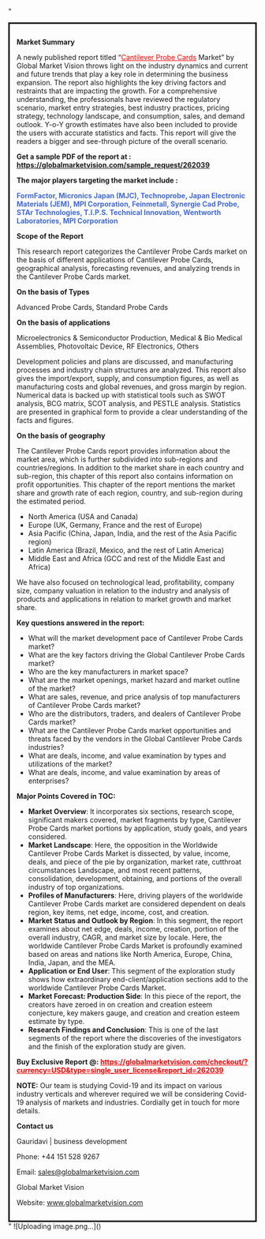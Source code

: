 "<div style='border: 3px solid black; padding: 1em;'>

<strong>Market Summary</strong>

A newly published report titled “<a style='color: #ff0000;' href='https://globalmarketvision.com/reports/global-cantilever-probe-cards-market/262039'>Cantilever Probe Cards</a> Market” by Global Market Vision throws light on the industry dynamics and current and future trends that play a key role in determining the business expansion. The report also highlights the key driving factors and restraints that are impacting the growth. For a comprehensive understanding, the professionals have reviewed the regulatory scenario, market entry strategies, best industry practices, pricing strategy, technology landscape, and consumption, sales, and demand outlook. Y-o-Y growth estimates have also been included to provide the users with accurate statistics and facts. This report will give the readers a bigger and see-through picture of the overall scenario.

<strong>Get a sample PDF of the report at </strong><strong>:</strong><strong> <a style='color: #ff0000;' href='https://globalmarketvision.com/sample_request/262039?utm_source=linkedinPulse&utm_medium=Dhiraj&utm_campaign=SN'><strong>https://globalmarketvision.com/sample_request/262039</strong></a></strong>

<strong>The major players targeting the market include :</strong>

<strong style='color: #4169e1;'>FormFactor, Micronics Japan (MJC), Technoprobe, Japan Electronic Materials (JEM), MPI Corporation, Feinmetall, Synergie Cad Probe, STAr Technologies, T.I.P.S. Technical Innovation, Wentworth Laboratories, MPI Corporation</strong>

<strong>Scope of the Report</strong>

This research report categorizes the Cantilever Probe Cards market on the basis of different applications of Cantilever Probe Cards, geographical analysis, forecasting revenues, and analyzing trends in the Cantilever Probe Cards market.

<strong>On the basis of Types</strong>

Advanced Probe Cards, Standard Probe Cards

<strong>On the basis of applications</strong>

Microelectronics & Semiconductor Production, Medical & Bio Medical Assemblies, Photovoltaic Device, RF Electronics, Others

Development policies and plans are discussed, and manufacturing processes and industry chain structures are analyzed. This report also gives the import/export, supply, and consumption figures, as well as manufacturing costs and global revenues, and gross margin by region. Numerical data is backed up with statistical tools such as SWOT analysis, BCG matrix, SCOT analysis, and PESTLE analysis. Statistics are presented in graphical form to provide a clear understanding of the facts and figures.

<strong>On the basis of geography</strong>

The Cantilever Probe Cards report provides information about the market area, which is further subdivided into sub-regions and countries/regions. In addition to the market share in each country and sub-region, this chapter of this report also contains information on profit opportunities. This chapter of the report mentions the market share and growth rate of each region, country, and sub-region during the estimated period.
<ul>
  <li>North America (USA and Canada)</li>
  <li>Europe (UK, Germany, France and the rest of Europe)</li>
  <li>Asia Pacific (China, Japan, India, and the rest of the Asia Pacific region)</li>
  <li>Latin America (Brazil, Mexico, and the rest of Latin America)</li>
  <li>Middle East and Africa (GCC and rest of the Middle East and Africa)</li>
</ul>
We have also focused on technological lead, profitability, company size, company valuation in relation to the industry and analysis of products and applications in relation to market growth and market share.

<strong>Key questions answered in the report:</strong>
<ul>
  <li>What will the market development pace of Cantilever Probe Cards market?</li>
  <li>What are the key factors driving the Global Cantilever Probe Cards market?</li>
  <li>Who are the key manufacturers in market space?</li>
  <li>What are the market openings, market hazard and market outline of the market?</li>
  <li>What are sales, revenue, and price analysis of top manufacturers of Cantilever Probe Cards market?</li>
  <li>Who are the distributors, traders, and dealers of Cantilever Probe Cards market?</li>
  <li>What are the Cantilever Probe Cards market opportunities and threats faced by the vendors in the Global Cantilever Probe Cards industries?</li>
  <li>What are deals, income, and value examination by types and utilizations of the market?</li>
  <li>What are deals, income, and value examination by areas of enterprises?</li>
</ul>
<strong>Major Points Covered in TOC:</strong>
<ul>
  <li><strong>Market Overview</strong>: It incorporates six sections, research scope, significant makers covered, market fragments by type, Cantilever Probe Cards market portions by application, study goals, and years considered.</li>
  <li><strong>Market Landscape</strong>: Here, the opposition in the Worldwide Cantilever Probe Cards Market is dissected, by value, income, deals, and piece of the pie by organization, market rate, cutthroat circumstances Landscape, and most recent patterns, consolidation, development, obtaining, and portions of the overall industry of top organizations.</li>
  <li><strong>Profiles of Manufacturers</strong>: Here, driving players of the worldwide Cantilever Probe Cards market are considered dependent on deals region, key items, net edge, income, cost, and creation.</li>
  <li><strong>Market Status and Outlook by Region</strong>: In this segment, the report examines about net edge, deals, income, creation, portion of the overall industry, CAGR, and market size by locale. Here, the worldwide Cantilever Probe Cards Market is profoundly examined based on areas and nations like North America, Europe, China, India, Japan, and the MEA.</li>
  <li><strong>Application or End User</strong>: This segment of the exploration study shows how extraordinary end-client/application sections add to the worldwide Cantilever Probe Cards Market.</li>
  <li><strong>Market Forecast: Production Side</strong>: In this piece of the report, the creators have zeroed in on creation and creation esteem conjecture, key makers gauge, and creation and creation esteem estimate by type.</li>
  <li><strong>Research Findings and Conclusion</strong>: This is one of the last segments of the report where the discoveries of the investigators and the finish of the exploration study are given.</li>
</ul>
<strong>Buy Exclusive Report @: <strong><a style='color: #ff0000;' href='https://globalmarketvision.com/checkout/?currency=USD&type=single_user_license&report_id=262039?utm_source=linkedinPulse&utm_medium=Dhiraj&utm_campaign=SN'>https://globalmarketvision.com/checkout/?currency=USD&type=single_user_license&report_id=262039</a></strong></strong>

<strong>NOTE:</strong> Our team is studying Covid-19 and its impact on various industry verticals and wherever required we will be considering Covid-19 analysis of markets and industries. Cordially get in touch for more details.

<strong>Contact us</strong>

Gauridavi | business development

Phone: +44 151 528 9267

Email: <a href='mailto:sales@globalmarketvision.com'>sales@globalmarketvision.com</a>

Global Market Vision

Website: <a href='http://www.globalmarketvision.com/'>www.globalmarketvision.com</a>

</div>"
![Uploading image.png…]()
